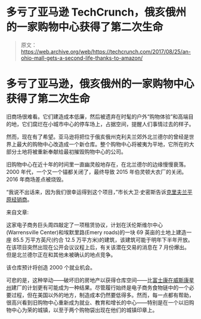 # 多亏了亚马逊 TechCrunch，俄亥俄州的一家购物中心获得了第二次生命

> 原文：<https://web.archive.org/web/https://techcrunch.com/2017/08/25/an-ohio-mall-gets-a-second-life-thanks-to-amazon/>

# 多亏了亚马逊，俄亥俄州的一家购物中心获得了第二次生命

旧商场很难看。它们建造成本低廉，然后被遗弃在时髦的户外“购物体验”和高端目的地，它们腐烂在小城市中心的停车场上，占据空间，提醒人们事情过去的样子。

然而，现在有了希望。亚马逊将把位于俄亥俄州克利夫兰郊外北兰德尔的曾经是世界上最大的购物中心改造成一个新仓库。整个购物中心将被夷为平地，它所在的大部分土地将被重新奉献给最初摧毁购物中心的公司。

旧购物中心在近十年的时间里一直幽灵般地存在，在北兰德尔的边缘慢慢衰落。2000 年代，一个又一个锚都关闭了，最终导致 2015 年伯灵顿大衣厂的关闭。2016 年商场差点被烧毁。

“我说不出话来，因为我们很幸运得到这个项目，”市长大卫·史密斯告诉[克里夫兰平原经销商](https://web.archive.org/web/20230217185339/http://realestate.cleveland.com/realestate-news/2017/08/amazon_commits_to_north_randal.html#incart_m-rpt-1)。

来自文章:

这家电子商务巨头周四敲定了一项租赁协议，计划在沃伦斯维尔中心(Warrensville Center)和埃默里路(Emery roads)的一块 69 英亩的土地上建造一座 85.5 万平方英尺(约合 12.5 万平方米)的建筑，该建筑可能于明年下半年开放。在该项目突然出现在公开会议议程上后，有关该潜在交易的消息在 7 月份爆出。但是北兰德尔正在和其他未被确认的地点竞争。

该仓库预计将创造 2000 个就业机会。

可悲的是，这种举动——破坏旧的房地产以获得仓库空间——比[富士康在威斯康星州](https://web.archive.org/web/20230217185339/https://techcrunch.com/2017/07/28/foxconns-long-con/)建厂的计划更有可能成为一种结果。尽管履行始终是电子商务食物链中的一个必要过程，但在美国以外的地方，制造成本仍然要低得多。然而，每一点都有帮助，很高兴看到旧购物中心重新成为就业、教育和增长的中心——特别是在一个以旧购物中心为荣的城镇，以至于两个购物袋出现在他们的城镇印章上。
